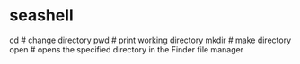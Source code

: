 # seashell

cd          # change directory
pwd         # print working directory
mkdir       # make directory
open        # opens the specified directory in the Finder file manager